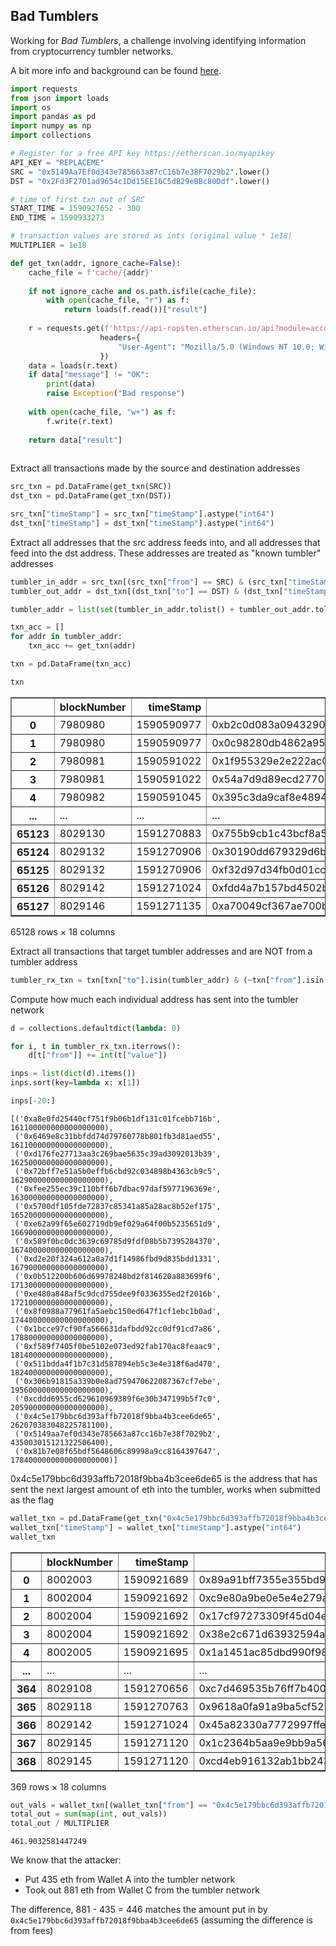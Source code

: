## Bad Tumblers

Working for *Bad Tumblers*, a challenge involving identifying information from cryptocurrency tumbler networks.

A bit more info and background can be found [here](https://blog.justins.in/defenit2020#bad-tumblers).

```python
import requests
from json import loads
import os
import pandas as pd
import numpy as np
import collections
```


```python
# Register for a free API key https://etherscan.io/myapikey
API_KEY = "REPLACEME"
SRC = "0x5149Aa7Ef0d343e785663a87cC16b7e38F7029b2".lower()
DST = "0x2Fd3F2701ad9654c1Dd15EE16C5dB29eBBc80Ddf".lower()

# time of first txn out of SRC
START_TIME = 1590927652 - 300
END_TIME = 1590933273

# transaction values are stored as ints (original value * 1e18)
MULTIPLIER = 1e18
```


```python
def get_txn(addr, ignore_cache=False):
    cache_file = f'cache/{addr}'
    
    if not ignore_cache and os.path.isfile(cache_file):
        with open(cache_file, "r") as f:
            return loads(f.read())["result"]
    
    r = requests.get(f'https://api-ropsten.etherscan.io/api?module=account&action=txlist&address={addr}&tag=latest&apikey={API_KEY}',
                    headers={
                        "User-Agent": "Mozilla/5.0 (Windows NT 10.0; Win64; x64) AppleWebKit/537.36 (KHTML, like Gecko) Chrome/83.0.4103.61 Safari/537.36"
                    })
    data = loads(r.text)
    if data["message"] != "OK":
        print(data)
        raise Exception("Bad response")
    
    with open(cache_file, "w+") as f:
        f.write(r.text)
    
    return data["result"]
    
```

Extract all transactions made by the source and destination addresses


```python
src_txn = pd.DataFrame(get_txn(SRC))
dst_txn = pd.DataFrame(get_txn(DST))

src_txn["timeStamp"] = src_txn["timeStamp"].astype("int64")
dst_txn["timeStamp"] = dst_txn["timeStamp"].astype("int64")
```

Extract all addresses that the src address feeds into, and all addresses that feed into the dst address. These addresses are treated as "known tumbler" addresses


```python
tumbler_in_addr = src_txn[(src_txn["from"] == SRC) & (src_txn["timeStamp"] > START_TIME) & (src_txn["timeStamp"] < END_TIME)]["to"]
tumbler_out_addr = dst_txn[(dst_txn["to"] == DST) & (dst_txn["timeStamp"] > START_TIME) & (dst_txn["timeStamp"] < END_TIME)]["from"]
```


```python
tumbler_addr = list(set(tumbler_in_addr.tolist() + tumbler_out_addr.tolist()))

txn_acc = []
for addr in tumbler_addr:
    txn_acc += get_txn(addr)

txn = pd.DataFrame(txn_acc)
```


```python
txn
```




<div>
<style scoped>
    .dataframe tbody tr th:only-of-type {
        vertical-align: middle;
    }

    .dataframe tbody tr th {
        vertical-align: top;
    }

    .dataframe thead th {
        text-align: right;
    }
</style>
<table border="1" class="dataframe">
  <thead>
    <tr style="text-align: right;">
      <th></th>
      <th>blockNumber</th>
      <th>timeStamp</th>
      <th>hash</th>
      <th>nonce</th>
      <th>blockHash</th>
      <th>transactionIndex</th>
      <th>from</th>
      <th>to</th>
      <th>value</th>
      <th>gas</th>
      <th>gasPrice</th>
      <th>isError</th>
      <th>txreceipt_status</th>
      <th>input</th>
      <th>contractAddress</th>
      <th>cumulativeGasUsed</th>
      <th>gasUsed</th>
      <th>confirmations</th>
    </tr>
  </thead>
  <tbody>
    <tr>
      <th>0</th>
      <td>7980980</td>
      <td>1590590977</td>
      <td>0xb2c0d083a0943290906b1476516c5b657845723a35ff...</td>
      <td>33110063</td>
      <td>0x460adfcb5fe3978be8e1958fa088c343b81486efda6d...</td>
      <td>60</td>
      <td>0x81b7e08f65bdf5648606c89998a9cc8164397647</td>
      <td>0xd8340e8907f2f10fad701cf632adb2504d3a8f51</td>
      <td>1000000000000000000</td>
      <td>21000</td>
      <td>16</td>
      <td>0</td>
      <td>1</td>
      <td>0x</td>
      <td></td>
      <td>7854918</td>
      <td>21000</td>
      <td>55641</td>
    </tr>
    <tr>
      <th>1</th>
      <td>7980980</td>
      <td>1590590977</td>
      <td>0x0c98280db4862a95f82e243871af35332cb41505f59a...</td>
      <td>33110064</td>
      <td>0x460adfcb5fe3978be8e1958fa088c343b81486efda6d...</td>
      <td>63</td>
      <td>0x81b7e08f65bdf5648606c89998a9cc8164397647</td>
      <td>0xd8340e8907f2f10fad701cf632adb2504d3a8f51</td>
      <td>1000000000000000000</td>
      <td>21000</td>
      <td>16</td>
      <td>0</td>
      <td>1</td>
      <td>0x</td>
      <td></td>
      <td>7917918</td>
      <td>21000</td>
      <td>55641</td>
    </tr>
    <tr>
      <th>2</th>
      <td>7980981</td>
      <td>1590591022</td>
      <td>0x1f955329e2e222ac061ca6b3866882773c83fa8f4af2...</td>
      <td>33110065</td>
      <td>0xba5e88bbd7e2744bdc4a5f54466e1510f497c636b2cc...</td>
      <td>30</td>
      <td>0x81b7e08f65bdf5648606c89998a9cc8164397647</td>
      <td>0xd8340e8907f2f10fad701cf632adb2504d3a8f51</td>
      <td>1000000000000000000</td>
      <td>21000</td>
      <td>16</td>
      <td>0</td>
      <td>1</td>
      <td>0x</td>
      <td></td>
      <td>7886819</td>
      <td>21000</td>
      <td>55640</td>
    </tr>
    <tr>
      <th>3</th>
      <td>7980981</td>
      <td>1590591022</td>
      <td>0x54a7d9d89ecd2770b9b8f17c6cf2158ec9177502c4af...</td>
      <td>33110067</td>
      <td>0xba5e88bbd7e2744bdc4a5f54466e1510f497c636b2cc...</td>
      <td>34</td>
      <td>0x81b7e08f65bdf5648606c89998a9cc8164397647</td>
      <td>0xd8340e8907f2f10fad701cf632adb2504d3a8f51</td>
      <td>1000000000000000000</td>
      <td>21000</td>
      <td>16</td>
      <td>0</td>
      <td>1</td>
      <td>0x</td>
      <td></td>
      <td>7977815</td>
      <td>21000</td>
      <td>55640</td>
    </tr>
    <tr>
      <th>4</th>
      <td>7980982</td>
      <td>1590591045</td>
      <td>0x395c3da9caf8e4894627514a6ec21f2037855a0ecceb...</td>
      <td>33110071</td>
      <td>0x8b1ff54cae23744629f7dd00c2c69832e07ba35481dd...</td>
      <td>30</td>
      <td>0x81b7e08f65bdf5648606c89998a9cc8164397647</td>
      <td>0xd8340e8907f2f10fad701cf632adb2504d3a8f51</td>
      <td>1000000000000000000</td>
      <td>21000</td>
      <td>16</td>
      <td>0</td>
      <td>1</td>
      <td>0x</td>
      <td></td>
      <td>7640289</td>
      <td>21000</td>
      <td>55639</td>
    </tr>
    <tr>
      <th>...</th>
      <td>...</td>
      <td>...</td>
      <td>...</td>
      <td>...</td>
      <td>...</td>
      <td>...</td>
      <td>...</td>
      <td>...</td>
      <td>...</td>
      <td>...</td>
      <td>...</td>
      <td>...</td>
      <td>...</td>
      <td>...</td>
      <td>...</td>
      <td>...</td>
      <td>...</td>
      <td>...</td>
    </tr>
    <tr>
      <th>65123</th>
      <td>8029130</td>
      <td>1591270883</td>
      <td>0x755b9cb1c43bcf8a539b6ff6b0f08a105ce313e52926...</td>
      <td>106</td>
      <td>0x69ab73bf299ab69170c00c4e9eb227793fb5716c096e...</td>
      <td>21</td>
      <td>0x98c6fe0e5407643d8623be4e7db6c4799db58865</td>
      <td>0xed281881446e9140119dc617ed7e8e5e5a7ee182</td>
      <td>2700000000000000000</td>
      <td>100000</td>
      <td>1</td>
      <td>0</td>
      <td>1</td>
      <td>0x</td>
      <td></td>
      <td>4748450</td>
      <td>21000</td>
      <td>7488</td>
    </tr>
    <tr>
      <th>65124</th>
      <td>8029132</td>
      <td>1591270906</td>
      <td>0x30190dd679329d6be359148db46748b6155f80d097d4...</td>
      <td>100</td>
      <td>0xb66bde82c61cc4c11622dbd60ae837128d894743a680...</td>
      <td>51</td>
      <td>0xed281881446e9140119dc617ed7e8e5e5a7ee182</td>
      <td>0x61e4caea99dbd3d071ef38d5592dbecc3a284a37</td>
      <td>1900000000000000000</td>
      <td>100000</td>
      <td>1</td>
      <td>0</td>
      <td>1</td>
      <td>0x</td>
      <td></td>
      <td>6113825</td>
      <td>21000</td>
      <td>7486</td>
    </tr>
    <tr>
      <th>65125</th>
      <td>8029132</td>
      <td>1591270906</td>
      <td>0xf32d97d34fb0d01cc9d26c9dfe331315e37e012cc303...</td>
      <td>88</td>
      <td>0xb66bde82c61cc4c11622dbd60ae837128d894743a680...</td>
      <td>72</td>
      <td>0xe512b7d0b293d1eddd8c03d898fcedc7d5c639f5</td>
      <td>0xed281881446e9140119dc617ed7e8e5e5a7ee182</td>
      <td>8300000000000000000</td>
      <td>100000</td>
      <td>1</td>
      <td>0</td>
      <td>1</td>
      <td>0x</td>
      <td></td>
      <td>6554825</td>
      <td>21000</td>
      <td>7486</td>
    </tr>
    <tr>
      <th>65126</th>
      <td>8029142</td>
      <td>1591271024</td>
      <td>0xfdd4a7b157bd4502b7b0dbb224f534ad6fa3268821af...</td>
      <td>84</td>
      <td>0xe2bf5fcbcb804034394cb73c1e26c1f52c89c747cf60...</td>
      <td>96</td>
      <td>0x0150530ae45f8529d9493fb1ef4b8dc79482aac0</td>
      <td>0xed281881446e9140119dc617ed7e8e5e5a7ee182</td>
      <td>3100000000000000000</td>
      <td>100000</td>
      <td>1</td>
      <td>0</td>
      <td>1</td>
      <td>0x</td>
      <td></td>
      <td>6529401</td>
      <td>21000</td>
      <td>7476</td>
    </tr>
    <tr>
      <th>65127</th>
      <td>8029146</td>
      <td>1591271135</td>
      <td>0xa70049cf367ae700b9d976f8338c83ea3debf11d6f4d...</td>
      <td>85</td>
      <td>0xd2e14cf9a8a05145c946b06efa5cdc9ad02ff61bdfe0...</td>
      <td>135</td>
      <td>0xd922d6c1829f1ff3ec07d6bb46e5cb9426c1d4a1</td>
      <td>0xed281881446e9140119dc617ed7e8e5e5a7ee182</td>
      <td>500000000000000000</td>
      <td>100000</td>
      <td>1</td>
      <td>0</td>
      <td>1</td>
      <td>0x</td>
      <td></td>
      <td>7233480</td>
      <td>21000</td>
      <td>7472</td>
    </tr>
  </tbody>
</table>
<p>65128 rows × 18 columns</p>
</div>



Extract all transactions that target tumbler addresses and are NOT from a tumbler address


```python
tumbler_rx_txn = txn[txn["to"].isin(tumbler_addr) & (~txn["from"].isin(tumbler_addr))]
```

Compute how much each individual address has sent into the tumbler network


```python
d = collections.defaultdict(lambda: 0)

for i, t in tumbler_rx_txn.iterrows():
    d[t["from"]] += int(t["value"])
```


```python
inps = list(dict(d).items())
inps.sort(key=lambda x: x[1])
```


```python
inps[-20:]
```




    [('0xa8e0fd25440cf751f9b06b1df131c01fcebb716b', 161100000000000000000),
     ('0x6469e8c31bbfdd74d79760778b801fb3d81aed55', 161100000000000000000),
     ('0xd176fe27713aa3c269bae5635c39ad3092013b39', 162500000000000000000),
     ('0x72bff7e51a5b0effb6cbd92c034898b4363cb9c5', 162900000000000000000),
     ('0xfee255ec39c110bff6b7dbac97daf5977196369e', 163000000000000000000),
     ('0x5700df105fde72837c85341a85a28ac8b52ef175', 165200000000000000000),
     ('0xe62a99f65e602719db9ef029a64f00b5235651d9', 166900000000000000000),
     ('0x589f0bc0dc3639c69785d9fdf08b5b7395284370', 167400000000000000000),
     ('0xd2e20f324a612a0a7d1f14986fbd9d835bdd1331', 167900000000000000000),
     ('0x0b512200b606d69978248bd2f814620a883699f6', 171300000000000000000),
     ('0xe480a848af5c9dcd755dee9f0336355ed2f2016b', 172100000000000000000),
     ('0x8f0988a77961fa5aebc150ed647f1cf1ebc1b0ad', 174400000000000000000),
     ('0x1bcce97cf90fa566631dafbdd92cc0df91cd7a86', 178800000000000000000),
     ('0xf589f7405f0be5102e073ed92fab170ac8feaac9', 181400000000000000000),
     ('0x511bdda4f1b7c31d587894eb5c3e4e318f6ad470', 182400000000000000000),
     ('0x306b91815a339b0e8ad759470622087367cf7ebe', 195600000000000000000),
     ('0xcddd6955cd629610969389f6e30b347199b5f7c0', 205900000000000000000),
     ('0x4c5e179bbc6d393affb72018f9bba4b3cee6de65', 262070383048225781100),
     ('0x5149aa7ef0d343e785663a87cc16b7e38f7029b2', 435003015121322506400),
     ('0x81b7e08f65bdf5648606c89998a9cc8164397647', 1784000000000000000000)]



0x4c5e179bbc6d393affb72018f9bba4b3cee6de65 is the address that has sent the next largest amount of eth into the tumbler, works when submitted as the flag


```python
wallet_txn = pd.DataFrame(get_txn("0x4c5e179bbc6d393affb72018f9bba4b3cee6de65"))
wallet_txn["timeStamp"] = wallet_txn["timeStamp"].astype("int64")
wallet_txn
```




<div>
<style scoped>
    .dataframe tbody tr th:only-of-type {
        vertical-align: middle;
    }

    .dataframe tbody tr th {
        vertical-align: top;
    }

    .dataframe thead th {
        text-align: right;
    }
</style>
<table border="1" class="dataframe">
  <thead>
    <tr style="text-align: right;">
      <th></th>
      <th>blockNumber</th>
      <th>timeStamp</th>
      <th>hash</th>
      <th>nonce</th>
      <th>blockHash</th>
      <th>transactionIndex</th>
      <th>from</th>
      <th>to</th>
      <th>value</th>
      <th>gas</th>
      <th>gasPrice</th>
      <th>isError</th>
      <th>txreceipt_status</th>
      <th>input</th>
      <th>contractAddress</th>
      <th>cumulativeGasUsed</th>
      <th>gasUsed</th>
      <th>confirmations</th>
    </tr>
  </thead>
  <tbody>
    <tr>
      <th>0</th>
      <td>8002003</td>
      <td>1590921689</td>
      <td>0x89a91bff7355e355bd9be9cd254b5195f5a7f6c2de75...</td>
      <td>0</td>
      <td>0x5bc94bdffc5491a58175a5077a92b0b85ebc9911abe5...</td>
      <td>3</td>
      <td>0x5dbc9da0317c550460d501742294ac9d07d7054a</td>
      <td>0x4c5e179bbc6d393affb72018f9bba4b3cee6de65</td>
      <td>4999900000000000000</td>
      <td>100000</td>
      <td>1000000000</td>
      <td>0</td>
      <td>1</td>
      <td>0x</td>
      <td></td>
      <td>195226</td>
      <td>21000</td>
      <td>44665</td>
    </tr>
    <tr>
      <th>1</th>
      <td>8002004</td>
      <td>1590921692</td>
      <td>0xc9e80a9be0e5e4e279ad3af72eec2704cc18bf112cfc...</td>
      <td>0</td>
      <td>0x89a8c29e7d1a0f9a85e60c0b98f875313ad0466361fc...</td>
      <td>2</td>
      <td>0xa8325fb2c1c15da2396ad77580c136d13578dd30</td>
      <td>0x4c5e179bbc6d393affb72018f9bba4b3cee6de65</td>
      <td>4999900000000000000</td>
      <td>100000</td>
      <td>1000000000</td>
      <td>0</td>
      <td>1</td>
      <td>0x</td>
      <td></td>
      <td>69006</td>
      <td>21000</td>
      <td>44664</td>
    </tr>
    <tr>
      <th>2</th>
      <td>8002004</td>
      <td>1590921692</td>
      <td>0x17cf97273309f45d04e227ca7d8ad2fe62186c7f3149...</td>
      <td>0</td>
      <td>0x89a8c29e7d1a0f9a85e60c0b98f875313ad0466361fc...</td>
      <td>3</td>
      <td>0x8c9e8951f64900585572e8eb8c4dc8c0bb38dce5</td>
      <td>0x4c5e179bbc6d393affb72018f9bba4b3cee6de65</td>
      <td>4999900000000000000</td>
      <td>100000</td>
      <td>1000000000</td>
      <td>0</td>
      <td>1</td>
      <td>0x</td>
      <td></td>
      <td>90006</td>
      <td>21000</td>
      <td>44664</td>
    </tr>
    <tr>
      <th>3</th>
      <td>8002004</td>
      <td>1590921692</td>
      <td>0x38e2c671d63932594adf437bb1e09ce9b7371259123a...</td>
      <td>0</td>
      <td>0x89a8c29e7d1a0f9a85e60c0b98f875313ad0466361fc...</td>
      <td>4</td>
      <td>0xd3c7f4cf33ed62e5d52eb7e6e9d9161ae1a164a2</td>
      <td>0x4c5e179bbc6d393affb72018f9bba4b3cee6de65</td>
      <td>4999900000000000000</td>
      <td>100000</td>
      <td>1000000000</td>
      <td>0</td>
      <td>1</td>
      <td>0x</td>
      <td></td>
      <td>111006</td>
      <td>21000</td>
      <td>44664</td>
    </tr>
    <tr>
      <th>4</th>
      <td>8002005</td>
      <td>1590921695</td>
      <td>0x1a1451ac85dbd990f98bf7ca2c7939107285240be2fc...</td>
      <td>0</td>
      <td>0x07649f39eba3d3749f5d47e6f8b191d5ad775020e6fb...</td>
      <td>0</td>
      <td>0x2458b57bfc409e3660dedc7d0ee954289572b1d2</td>
      <td>0x4c5e179bbc6d393affb72018f9bba4b3cee6de65</td>
      <td>4999900000000000000</td>
      <td>100000</td>
      <td>1000000000</td>
      <td>0</td>
      <td>1</td>
      <td>0x</td>
      <td></td>
      <td>21000</td>
      <td>21000</td>
      <td>44663</td>
    </tr>
    <tr>
      <th>...</th>
      <td>...</td>
      <td>...</td>
      <td>...</td>
      <td>...</td>
      <td>...</td>
      <td>...</td>
      <td>...</td>
      <td>...</td>
      <td>...</td>
      <td>...</td>
      <td>...</td>
      <td>...</td>
      <td>...</td>
      <td>...</td>
      <td>...</td>
      <td>...</td>
      <td>...</td>
      <td>...</td>
    </tr>
    <tr>
      <th>364</th>
      <td>8029108</td>
      <td>1591270656</td>
      <td>0xc7d469535b76ff7b400f75dcefc01970da8f39ae3895...</td>
      <td>229</td>
      <td>0x8776d6302a9864b67a31daba3b69a3b11f271a8fa83d...</td>
      <td>69</td>
      <td>0x4c5e179bbc6d393affb72018f9bba4b3cee6de65</td>
      <td>0xe1399b5256fafc2b48c2d0e6d7f39007bc9be8a4</td>
      <td>5400000000000000000</td>
      <td>100000</td>
      <td>1</td>
      <td>0</td>
      <td>1</td>
      <td>0x</td>
      <td></td>
      <td>5925987</td>
      <td>21000</td>
      <td>17560</td>
    </tr>
    <tr>
      <th>365</th>
      <td>8029118</td>
      <td>1591270763</td>
      <td>0x9618a0fa91a9ba5cf527b329e8020695db9a751b4a66...</td>
      <td>92</td>
      <td>0x322a618836aa463da1fb2f61aadbc196f59db994827a...</td>
      <td>122</td>
      <td>0x2b3bf8b02dd2476eefa18aa63da65bd8c03a0147</td>
      <td>0x4c5e179bbc6d393affb72018f9bba4b3cee6de65</td>
      <td>5400000000000000000</td>
      <td>100000</td>
      <td>1</td>
      <td>0</td>
      <td>1</td>
      <td>0x</td>
      <td></td>
      <td>7143251</td>
      <td>21000</td>
      <td>17550</td>
    </tr>
    <tr>
      <th>366</th>
      <td>8029142</td>
      <td>1591271024</td>
      <td>0x45a82330a7772997ffe2f459a9d70f1a514abe5d54fb...</td>
      <td>99</td>
      <td>0xe2bf5fcbcb804034394cb73c1e26c1f52c89c747cf60...</td>
      <td>159</td>
      <td>0x97fc2f5d7b4e05bc544f5f4053fd2e72af6c3c5e</td>
      <td>0x4c5e179bbc6d393affb72018f9bba4b3cee6de65</td>
      <td>900000000000000000</td>
      <td>100000</td>
      <td>1</td>
      <td>0</td>
      <td>1</td>
      <td>0x</td>
      <td></td>
      <td>7879019</td>
      <td>21000</td>
      <td>17526</td>
    </tr>
    <tr>
      <th>367</th>
      <td>8029145</td>
      <td>1591271120</td>
      <td>0x1c2364b5aa9e9bb9a569572e1a677241382232f3bb9c...</td>
      <td>230</td>
      <td>0x034c7b031bbb5a8d372a88a297f669804be1bcdcfbf2...</td>
      <td>124</td>
      <td>0x4c5e179bbc6d393affb72018f9bba4b3cee6de65</td>
      <td>0x2a621252a0ee1c8655b09eea7905d87be28fe9e3</td>
      <td>6800000000000000000</td>
      <td>100000</td>
      <td>1</td>
      <td>0</td>
      <td>1</td>
      <td>0x</td>
      <td></td>
      <td>7318324</td>
      <td>21000</td>
      <td>17523</td>
    </tr>
    <tr>
      <th>368</th>
      <td>8029145</td>
      <td>1591271120</td>
      <td>0xcd4eb916132ab1bb2432084bc3d2de24d0de9aa3e219...</td>
      <td>113</td>
      <td>0x034c7b031bbb5a8d372a88a297f669804be1bcdcfbf2...</td>
      <td>134</td>
      <td>0x1fc64526d77d079f7c8f6680d0b88b6046663949</td>
      <td>0x4c5e179bbc6d393affb72018f9bba4b3cee6de65</td>
      <td>2000000000000000000</td>
      <td>100000</td>
      <td>1</td>
      <td>0</td>
      <td>1</td>
      <td>0x</td>
      <td></td>
      <td>7740503</td>
      <td>21000</td>
      <td>17523</td>
    </tr>
  </tbody>
</table>
<p>369 rows × 18 columns</p>
</div>




```python
out_vals = wallet_txn[(wallet_txn["from"] == "0x4c5e179bbc6d393affb72018f9bba4b3cee6de65") & (wallet_txn["timeStamp"] > START_TIME) & (wallet_txn["timeStamp"] < END_TIME)]["value"]
total_out = sum(map(int, out_vals))
total_out / MULTIPLIER
```




    461.9032581447249



We know that the attacker:
* Put 435 eth from Wallet A into the tumbler network
* Took out 881 eth from Wallet C from the tumbler network

The difference, 881 - 435 = 446 matches the amount put in by `0x4c5e179bbc6d393affb72018f9bba4b3cee6de65` (assuming the difference is from fees)
